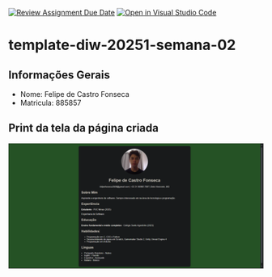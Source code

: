 [![Review Assignment Due Date](https://classroom.github.com/assets/deadline-readme-button-22041afd0340ce965d47ae6ef1cefeee28c7c493a6346c4f15d667ab976d596c.svg)](https://classroom.github.com/a/T_SLJQ6l)
[![Open in Visual Studio Code](https://classroom.github.com/assets/open-in-vscode-2e0aaae1b6195c2367325f4f02e2d04e9abb55f0b24a779b69b11b9e10269abc.svg)](https://classroom.github.com/online_ide?assignment_repo_id=18391642&assignment_repo_type=AssignmentRepo)
# template-diw-20251-semana-02

## Informações Gerais
- Nome: Felipe de Castro Fonseca
- Matricula: 885857

## Print da tela da página criada
![alt text](<curriculum-vitae.png>)